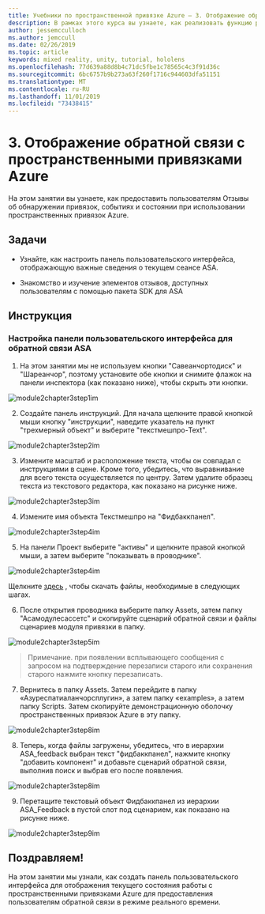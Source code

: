 ```yaml
---
title: Учебники по пространственной привязке Azure — 3. Отображение обратной связи с пространственными привязками Azure
description: В рамках этого курса вы узнаете, как реализовать функцию распознавания лиц Azure в приложении смешанной реальности.
author: jessemcculloch
ms.author: jemccull
ms.date: 02/26/2019
ms.topic: article
keywords: mixed reality, unity, tutorial, hololens
ms.openlocfilehash: 77d639a88d8b4c71dc5fbe1c78565c4c3f91d36c
ms.sourcegitcommit: 6bc6757b9b273a63f260f1716c944603dfa51151
ms.translationtype: MT
ms.contentlocale: ru-RU
ms.lasthandoff: 11/01/2019
ms.locfileid: "73438415"
---
```

# <a name="3-displaying-azure-spatial-anchor-feedback"></a>3. Отображение обратной связи с пространственными привязками Azure

На этом занятии вы узнаете, как предоставить пользователям Отзывы об обнаружении привязок, событиях и состоянии при использовании пространственных привязок Azure.

## <a name="objectives"></a>Задачи

* Узнайте, как настроить панель пользовательского интерфейса, отображающую важные сведения о текущем сеансе ASA.

* Знакомство и изучение элементов отзывов, доступных пользователям с помощью пакета SDK для ASA

## <a name="instructions"></a>Инструкция

### <a name="set-up-asa-feedback-ui-panel"></a>Настройка панели пользовательского интерфейса для обратной связи ASA

1. На этом занятии мы не используем кнопки "Савеанчортодиск" и "Шареанчор", поэтому установите обе кнопки и снимите флажок на панели инспектора (как показано ниже), чтобы скрыть эти кнопки.
   

![module2chapter3step1im](images/module2chapter3step1im.PNG)

2. Создайте панель инструкций. Для начала щелкните правой кнопкой мыши кнопку "инструкции", наведите указатель на пункт "трехмерный объект" и выберите "текстмешпро-Text".

![module2chapter3step2im](images/module2chapter3step2im.PNG)

3. Измените масштаб и расположение текста, чтобы он совпадал с инструкциями в сцене. Кроме того, убедитесь, что выравнивание для всего текста осуществляется по центру. Затем удалите образец текста из текстового редактора, как показано на рисунке ниже.

![module2chapter3step3im](images/module2chapter3step3im.PNG)

4. Измените имя объекта Текстмешпро на "Фидбаккпанел".
   

![module2chapter3step4im](images/module2chapter3step4im.PNG)

5. На панели Проект выберите "активы" и щелкните правой кнопкой мыши, а затем выберите "показывать в проводнике".
   

![module2chapter3step4im](images/module2chapter3step5im.PNG)

Щелкните [здесь](https://onedrive.live.com/?authkey=%21ABXEC8PvyQu8Qd8&id=5B7335C4342BCB0E%21395636&cid=5B7335C4342BCB0E) , чтобы скачать файлы, необходимые в следующих шагах.

6. После открытия проводника выберите папку Assets, затем папку "Асамодулесассетс" и скопируйте сценарий обратной связи и файлы сценариев модуля привязки в папку. 

![module2chapter3step5im](images/module2chapter3step6im.PNG)

> Примечание. при появлении всплывающего сообщения с запросом на подтверждение перезаписи старого или сохранения старого нажмите кнопку перезаписать.

7. Вернитесь в папку Assets. Затем перейдите в папку «Азуреспатиаланчорсплугин», а затем папку «examples», а затем папку Scripts. Затем скопируйте демонстрационную оболочку пространственных привязок Azure в эту папку. 

![module2chapter3step8im](images/module2chapter3step7im.PNG)

8. Теперь, когда файлы загружены, убедитесь, что в иерархии ASA_feedback выбран текст "фидбаккпанел", нажмите кнопку "добавить компонент" и добавьте сценарий обратной связи, выполнив поиск и выбрав его после появления. 

![module2chapter3step8im](images/module2chapter3step8im.PNG)

9. Перетащите текстовый объект Фидбаккпанел из иерархии ASA_Feedback в пустой слот под сценарием, как показано на рисунке ниже. 

![module2chapter3step9im](images/module2chapter3step9im.PNG)

## <a name="congratulations"></a>Поздравляем!

На этом занятии мы узнали, как создать панель пользовательского интерфейса для отображения текущего состояния работы с пространственными привязками Azure для предоставления пользователям обратной связи в режиме реального времени.


